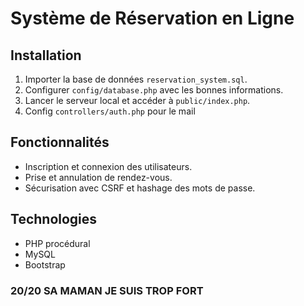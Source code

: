 # Système de Réservation en Ligne

## Installation

1. Importer la base de données `reservation_system.sql`.
2. Configurer `config/database.php` avec les bonnes informations.
3. Lancer le serveur local et accéder à `public/index.php`.
4. Config `controllers/auth.php` pour le mail

## Fonctionnalités

- Inscription et connexion des utilisateurs.
- Prise et annulation de rendez-vous.
- Sécurisation avec CSRF et hashage des mots de passe.

## Technologies

- PHP procédural
- MySQL
- Bootstrap
### 20/20 SA MAMAN JE SUIS TROP FORT
